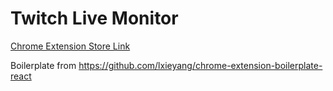 # Twitch Live Monitor


[Chrome Extension Store Link](https://chrome.google.com/webstore/detail/twitch-live-monitor/geckecbipnimmcefppeckcggceikjmjj)

Boilerplate from https://github.com/lxieyang/chrome-extension-boilerplate-react
